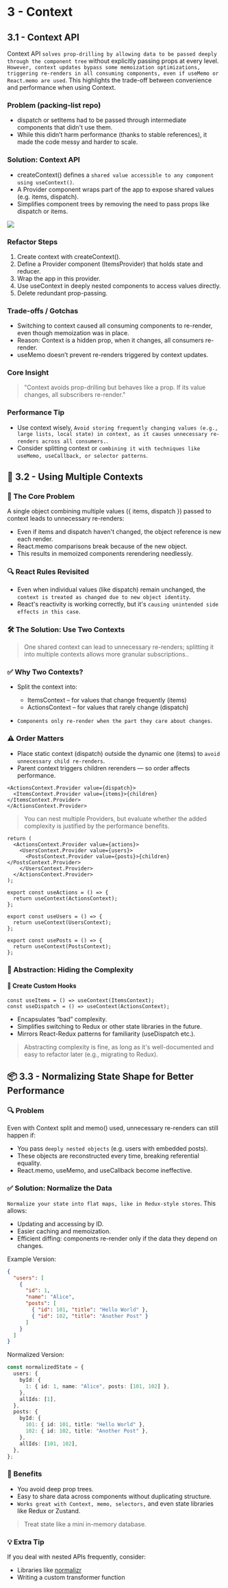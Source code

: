 # 3 - Context

## 3.1 - Context API

Context API `solves prop-drilling by allowing data to be passed deeply through the component tree` without explicitly passing props at every level. `However, context updates bypass some memoization optimizations, triggering re-renders in all consuming components, even if useMemo or React.memo are used`. This highlights the trade-off between convenience and performance when using Context.

### Problem (packing-list repo)

- dispatch or setItems had to be passed through intermediate components that didn't use them.
- While this didn’t harm performance (thanks to stable references), it made the code messy and harder to scale.

### Solution: Context API

- createContext() defines a `shared value accessible to any component using useContext()`.
- A Provider component wraps part of the app to expose shared values (e.g. items, dispatch).
- Simplifies component trees by removing the need to pass props like dispatch or items.

![](https://i.imgur.com/LJAb1qu.png)

### Refactor Steps

1. Create context with createContext().
2. Define a Provider component (ItemsProvider) that holds state and reducer.
3. Wrap the app in this provider.
4. Use useContext in deeply nested components to access values directly.
5. Delete redundant prop-passing.

### Trade-offs / Gotchas

- Switching to context caused all consuming components to re-render, even though memoization was in place.
- Reason: Context is a hidden prop, when it changes, all consumers re-render.
- useMemo doesn’t prevent re-renders triggered by context updates.

### Core Insight

> "Context avoids prop-drilling but behaves like a prop. If its value changes, all subscribers re-render."

### Performance Tip

- Use context wisely, `Avoid storing frequently changing values (e.g., large lists, local state) in context, as it causes unnecessary re-renders across all consumers.`.
- Consider splitting context or `combining it with techniques like useMemo, useCallback, or selector patterns`.

## 🧠 3.2 - Using Multiple Contexts

### 🧩 The Core Problem

A single object combining multiple values ({ items, dispatch }) passed to context leads to unnecessary re-renders:

- Even if items and dispatch haven't changed, the object reference is new each render.
- React.memo comparisons break because of the new object.
- This results in memoized components rerendering needlessly.

### 🔍 React Rules Revisited

- Even when individual values (like dispatch) remain unchanged, the `context is treated as changed due to new object identity`.
- React's reactivity is working correctly, but it's `causing unintended side effects in this case`.

### 🛠️ The Solution: Use Two Contexts

> One shared context can lead to unnecessary re-renders; splitting it into multiple contexts allows more granular subscriptions..

### ✅ Why Two Contexts?

- Split the context into:

  - ItemsContext – for values that change frequently (items)
  - ActionsContext – for values that rarely change (dispatch)

- `Components only re-render when the part they care about changes`.

### ⚠️ Order Matters

- Place static context (dispatch) outside the dynamic one (items) to `avoid unnecessary child re-renders`.
- Parent context triggers children rerenders — so order affects performance.

```tsx
<ActionsContext.Provider value={dispatch}>
  <ItemsContext.Provider value={items}>{children}</ItemsContext.Provider>
</ActionsContext.Provider>
```

> You can nest multiple Providers, but evaluate whether the added complexity is justified by the performance benefits.

```tsx
return (
  <ActionsContext.Provider value={actions}>
    <UsersContext.Provider value={users}>
      <PostsContext.Provider value={posts}>{children}</PostsContext.Provider>
    </UsersContext.Provider>
  </ActionsContext.Provider>
);
```

```tsx
export const useActions = () => {
  return useContext(ActionsContext);
};

export const useUsers = () => {
  return useContext(UsersContext);
};

export const usePosts = () => {
  return useContext(PostsContext);
};
```

### 🧼 Abstraction: Hiding the Complexity

#### 🧱 Create Custom Hooks

```tsx
const useItems = () => useContext(ItemsContext);
const useDispatch = () => useContext(ActionsContext);
```

- Encapsulates “bad” complexity.
- Simplifies switching to Redux or other state libraries in the future.
- Mirrors React-Redux patterns for familiarity (useDispatch etc.).

> Abstracting complexity is fine, as long as it's well-documented and easy to refactor later (e.g., migrating to Redux).

## 📦 3.3 - Normalizing State Shape for Better Performance

### 🔍 Problem

Even with Context split and memo() used, unnecessary re-renders can still happen if:

- You pass `deeply nested objects` (e.g. users with embedded posts).
- These objects are reconstructed every time, breaking referential equality.
- React.memo, useMemo, and useCallback become ineffective.

### ✅ Solution: Normalize the Data

`Normalize your state into flat maps, like in Redux-style stores`. This allows:

- Updating and accessing by ID.
- Easier caching and memoization.
- Efficient diffing: components re-render only if the data they depend on changes.

Example Version:

```json
{
  "users": [
    {
      "id": 1,
      "name": "Alice",
      "posts": [
        { "id": 101, "title": "Hello World" },
        { "id": 102, "title": "Another Post" }
      ]
    }
  ]
}
```

Normalized Version:

```ts
const normalizedState = {
  users: {
    byId: {
      1: { id: 1, name: "Alice", posts: [101, 102] },
    },
    allIds: [1],
  },
  posts: {
    byId: {
      101: { id: 101, title: "Hello World" },
      102: { id: 102, title: "Another Post" },
    },
    allIds: [101, 102],
  },
};
```

### 🧠 Benefits

- You avoid deep prop trees.
- Easy to share data across components without duplicating structure.
- `Works great with Context, memo, selectors,` and even state libraries like Redux or Zustand.

> Treat state like a mini in-memory database.

### 💡 Extra Tip

If you deal with nested APIs frequently, consider:

- Libraries like [normalizr](https://github.com/paularmstrong/normalizr)
- Writing a custom transformer function
